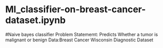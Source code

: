 # Ml_classifier-on-breast-cancer-dataset.ipynb
 #Naive bayes classifier 
 Problem Statememt: Predicts Whether a tumor is malignant or benign
 Data:Breast Cancer Wisconsin Diagnostic Dataset
